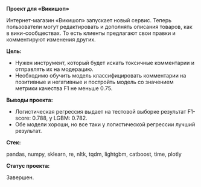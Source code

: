 **Проект для «Викишоп»**

Интернет-магазин «Викишоп» запускает новый сервис. Теперь пользователи могут редактировать и дополнять описания товаров, как в вики-сообществах. То есть клиенты предлагают свои правки и комментируют изменения других.

**Цель:**

- Нужен инструмент, который будет искать токсичные комментарии и отправлять их на модерацию.
- Необходимо обучить модель классифицировать комментарии на позитивные и негативные и постройть модель со значением метрики качества F1 не меньше 0.75.

**Выводы проекта:**

- Логистическая регрессия выдает на тестовой выборке результат F1-score: 0.788, у LGBM: 0.782. 
- Обе модели хороши, но все таки у логистической регрессии лучший результат.

**Стек:**

pandas, numpy, sklearn, re, nltk, tqdm, lightgbm, catboost, time, plotly

**Статус проекта:**

Завершен.
